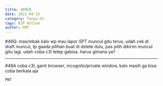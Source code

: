 ```yaml
---
title: 49959
date: 2021-04-15
category: Tanya-SC
tags: DJP Online
author: PNT
---
```


#46Q: mas/mbak kalo wp mau lapor SPT muncul gitu terus, udah cek di draft muncul, tp gaada pilihan buat di delete dulu, pas pilih dikirim muncul gitu lagi. udah coba c3l tetep gabisa. harus gimana ya?

---

#46A coba c3l, ganti browser, incognito/private window, kalo masih ga bisa coba berkala aja

`PNT`
